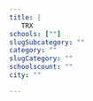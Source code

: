 ```yaml
---
title: |
   TRX
schools: [""]
slugSubcategory: ""
category: ""
slugCategory: ""
schoolscount: ""
city: ""

---
```



